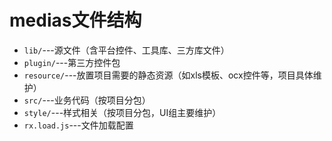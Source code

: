 # medias文件结构
* `lib/`---源文件（含平台控件、工具库、三方库文件）
* `plugin/`---第三方控件包
* `resource/`---放置项目需要的静态资源（如xls模板、ocx控件等，项目具体维护）
* `src/`---业务代码（按项目分包）
* `style/`---样式相关（按项目分包，UI组主要维护）
* `rx.load.js`---文件加载配置